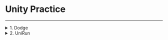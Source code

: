 # Unity Practice

----------------

<details markdown="1">
<summary>1. Dodge</summary>

<details markdown="1">
<summary>목차</summary>

1. [게임 설명](#게임 설명)
2. [method/class](#method/class)

</details>

## 게임 설명

## method/class
 
</details>


<details markdown="1">
<summary>2. UniRun</summary>

1. [method/class](#method/class)

## method/class
 
</details>
